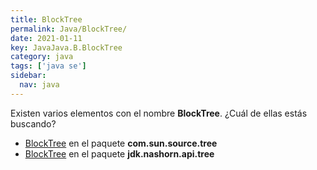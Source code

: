 ```yaml
---
title: BlockTree
permalink: Java/BlockTree/
date: 2021-01-11
key: JavaJava.B.BlockTree
category: java
tags: ['java se']
sidebar: 
  nav: java
---
```


Existen varios elementos con el nombre **BlockTree**. ¿Cuál de ellas estás buscando?
<ul>
<li><a href="/Java/BlockTree-com-sun-source-tree/">BlockTree</a> en el paquete <strong>com.sun.source.tree</strong></li>
<li><a href="/Java/BlockTree-jdk-nashorn-api-tree/">BlockTree</a> en el paquete <strong>jdk.nashorn.api.tree</strong></li>
<ul>
